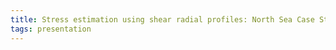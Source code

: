 ```yaml
---
title: Stress estimation using shear radial profiles: North Sea Case Study
tags: presentation 
---
```

